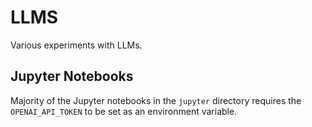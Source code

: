 # LLMS

Various experiments with LLMs.

## Jupyter Notebooks

Majority of the Jupyter notebooks in the `jupyter` directory requires the `OPENAI_API_TOKEN` to be set as an environment variable.
